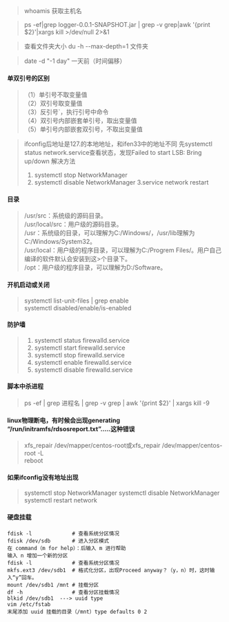 
>whoamis  获取主机名

>ps -ef|grep logger-0.0.1-SNAPSHOT.jar | grep -v grep|awk '{print \$2}'|xargs kill >/dev/null 2>&1

>查看文件夹大小 du -h --max-depth=1 文件夹

>date -d "-1 day" 一天前（时间偏移）

#### 单双引号的区别
>（1）单引号不取变量值  
>（2）双引号取变量值  
>（3）反引号`，执行引号中命令  
>（4）双引号内部嵌套单引号，取出变量值  
>（5）单引号内部嵌套双引号，不取出变量值

>ifconfig后地址是127.的本地地址，和ifen33中的地址不同
>先systemctl status network.service查看状态，发现Failed to start LSB: Bring up/down
>解决方法
>1. systemctl stop NetworkManager
>2. systemctl disable NetworkManager
>3.service network restart


#### 目录
>/usr/src：系统级的源码目录。  
>/usr/local/src：用户级的源码目录。  
>/usr：系统级的目录，可以理解为C:/Windows/，/usr/lib理解为C:/Windows/System32。  
>/usr/local：用户级的程序目录，可以理解为C:/Progrem Files/。用户自己编译的软件默认会安装到这>个目录下。  
>/opt：用户级的程序目录，可以理解为D:/Software。  

#### 开机启动或关闭 
>systemctl list-unit-files | grep enable  
>systemctl disabled/enable/is-enabled

#### 防护墙
>1. systemctl status firewalld.service
>2. systemctl start firewalld.service
>3. systemctl stop firewalld.service
>4. systemctl enable firewalld.service
>5. systemctl disable firewalld.service

#### 脚本中杀进程
> ps -ef | grep 进程名 | grep -v grep | awk '{print $2}' | xargs kill -9

#### linux物理断电，有时候会出现generating “/run/initramfs/rdsosreport.txt”.....这种错误
>xfs_repair /dev/mapper/centos-root或xfs_repair /dev/mapper/centos-root -L  
>reboot

#### 如果ifconfig没有地址出现
>systemctl stop NetworkManager
>systemctl disable NetworkManager
>systemctl restart network

#### 硬盘挂载
```
fdisk -l             # 查看系统分区情况
fdisk /dev/sdb       # 进入分区模式
在 command（m for help）：后输入 m 进行帮助
输入 n 增加一个新的分区
fdisk -l             # 查看系统分区情况
mkfs.ext3 /dev/sdb1  # 格式化分区，出现Proceed anyway？（y，n）时，这时输入“y”回车。  
mount /dev/sdb1 /mnt # 挂载分区
df -h                # 查看分区挂载情况
blkid /dev/sdb1  ---> uuid type
vim /etc/fstab
末尾添加 uuid 挂载的目录（/mnt）type defaults 0 2
```